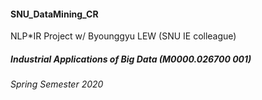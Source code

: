 #### SNU_DataMining_CR
NLP*IR Project w/ Byounggyu LEW (SNU IE colleague)
##### Industrial Applications of Big Data (M0000.026700 001)
###### Spring Semester 2020 
